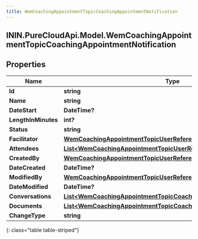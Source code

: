 ```yaml
---
title: WemCoachingAppointmentTopicCoachingAppointmentNotification
---
```

## ININ.PureCloudApi.Model.WemCoachingAppointmentTopicCoachingAppointmentNotification

## Properties

|Name | Type | Description | Notes|
|------------ | ------------- | ------------- | -------------|
| **Id** | **string** |  | [optional] |
| **Name** | **string** |  | [optional] |
| **DateStart** | **DateTime?** |  | [optional] |
| **LengthInMinutes** | **int?** |  | [optional] |
| **Status** | **string** |  | [optional] |
| **Facilitator** | [**WemCoachingAppointmentTopicUserReference**](WemCoachingAppointmentTopicUserReference.html) |  | [optional] |
| **Attendees** | [**List&lt;WemCoachingAppointmentTopicUserReference&gt;**](WemCoachingAppointmentTopicUserReference.html) |  | [optional] |
| **CreatedBy** | [**WemCoachingAppointmentTopicUserReference**](WemCoachingAppointmentTopicUserReference.html) |  | [optional] |
| **DateCreated** | **DateTime?** |  | [optional] |
| **ModifiedBy** | [**WemCoachingAppointmentTopicUserReference**](WemCoachingAppointmentTopicUserReference.html) |  | [optional] |
| **DateModified** | **DateTime?** |  | [optional] |
| **Conversations** | [**List&lt;WemCoachingAppointmentTopicCoachingAppointmentConversation&gt;**](WemCoachingAppointmentTopicCoachingAppointmentConversation.html) |  | [optional] |
| **Documents** | [**List&lt;WemCoachingAppointmentTopicCoachingAppointmentDocument&gt;**](WemCoachingAppointmentTopicCoachingAppointmentDocument.html) |  | [optional] |
| **ChangeType** | **string** |  | [optional] |
{: class="table table-striped"}


